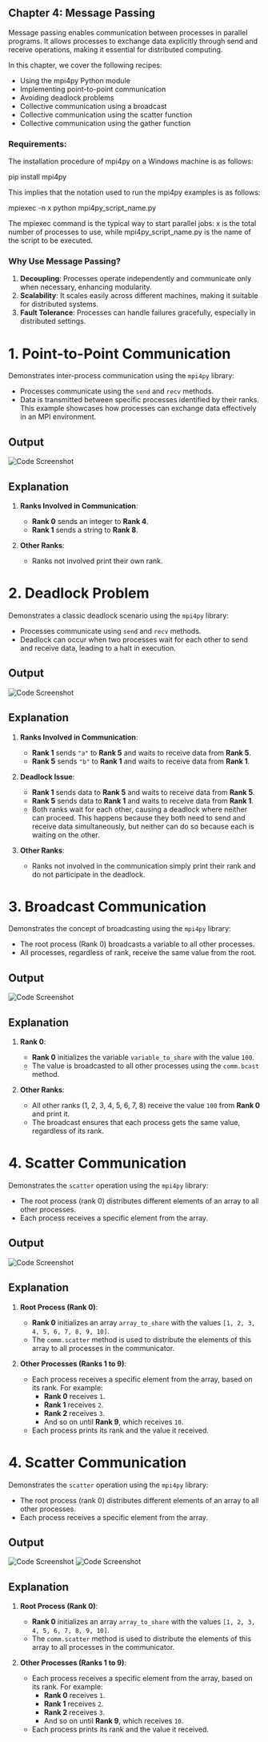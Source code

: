 ## **Chapter 4: Message Passing**

Message passing enables communication between processes in parallel programs. It allows processes to exchange data explicitly through send and receive operations, making it essential for distributed computing.

In this chapter, we cover the following recipes:
- Using the mpi4py Python module
- Implementing point-to-point communication
- Avoiding deadlock problems
- Collective communication using a broadcast
- Collective communication using the scatter function
- Collective communication using the gather function

### Requirements:
 The installation procedure of mpi4py on a Windows machine is as follows:

 pip install mpi4py
 
 This implies that the notation used to run the mpi4py examples is as follows:

 mpiexec -n x python mpi4py_script_name.py

 The mpiexec command is the typical way to start parallel jobs: x is the total number of
 processes to use, while mpi4py_script_name.py is the name of the script to be executed.

### **Why Use Message Passing?**
1. **Decoupling**: Processes operate independently and communicate only when necessary, enhancing modularity.
2. **Scalability**: It scales easily across different machines, making it suitable for distributed systems.
3. **Fault Tolerance**: Processes can handle failures gracefully, especially in distributed settings.


# 1. Point-to-Point Communication
Demonstrates inter-process communication using the `mpi4py` library:  
- Processes communicate using the `send` and `recv` methods.  
- Data is transmitted between specific processes identified by their ranks.  
This example showcases how processes can exchange data effectively in an MPI environment.

## Output
![Code Screenshot](outputs-ss/image1.png)

## Explanation
1. **Ranks Involved in Communication**:
   - **Rank 0** sends an integer to **Rank 4**.
   - **Rank 1** sends a string to **Rank 8**.

2. **Other Ranks**:
   - Ranks not involved print their own rank.


# 2. Deadlock Problem
Demonstrates a classic deadlock scenario using the `mpi4py` library:  
- Processes communicate using `send` and `recv` methods.  
- Deadlock can occur when two processes wait for each other to send and receive data, leading to a halt in execution.

## Output
![Code Screenshot](outputs-ss/image2.png)

## Explanation
1. **Ranks Involved in Communication**:
   - **Rank 1** sends `"a"` to **Rank 5** and waits to receive data from **Rank 5**.
   - **Rank 5** sends `"b"` to **Rank 1** and waits to receive data from **Rank 1**.

2. **Deadlock Issue**:
   - **Rank 1** sends data to **Rank 5** and waits to receive data from **Rank 5**.
   - **Rank 5** sends data to **Rank 1** and waits to receive data from **Rank 1**.
   - Both ranks wait for each other, causing a deadlock where neither can proceed. This happens because they both need to send and receive data simultaneously, but neither can do so because each is waiting on the other.

3. **Other Ranks**:
   - Ranks not involved in the communication simply print their rank and do not participate in the deadlock.


# 3. Broadcast Communication
Demonstrates the concept of broadcasting using the `mpi4py` library:  
- The root process (Rank 0) broadcasts a variable to all other processes.  
- All processes, regardless of rank, receive the same value from the root.

## Output
![Code Screenshot](outputs-ss/image3.png)

## Explanation
1. **Rank 0**:
   - **Rank 0** initializes the variable `variable_to_share` with the value `100`.
   - The value is broadcasted to all other processes using the `comm.bcast` method.

2. **Other Ranks**:
   - All other ranks (1, 2, 3, 4, 5, 6, 7, 8) receive the value `100` from **Rank 0** and print it.
   - The broadcast ensures that each process gets the same value, regardless of its rank.


# 4. Scatter Communication
Demonstrates the `scatter` operation using the `mpi4py` library:  
- The root process (rank 0) distributes different elements of an array to all other processes.  
- Each process receives a specific element from the array.

## Output
![Code Screenshot](outputs-ss/image4.png)

## Explanation
1. **Root Process (Rank 0)**:
   - **Rank 0** initializes an array `array_to_share` with the values `[1, 2, 3, 4, 5, 6, 7, 8, 9, 10]`.
   - The `comm.scatter` method is used to distribute the elements of this array to all processes in the communicator.

2. **Other Processes (Ranks 1 to 9)**:
   - Each process receives a specific element from the array, based on its rank. For example:
     - **Rank 0** receives `1`.
     - **Rank 1** receives `2`.
     - **Rank 2** receives `3`.
     - And so on until **Rank 9**, which receives `10`.
   - Each process prints its rank and the value it received.


# 4. Scatter Communication
Demonstrates the `scatter` operation using the `mpi4py` library:  
- The root process (rank 0) distributes different elements of an array to all other processes.  
- Each process receives a specific element from the array.

## Output
![Code Screenshot](outputs-ss/image5.png)
![Code Screenshot](outputs-ss/image6.png)

## Explanation
1. **Root Process (Rank 0)**:
   - **Rank 0** initializes an array `array_to_share` with the values `[1, 2, 3, 4, 5, 6, 7, 8, 9, 10]`.
   - The `comm.scatter` method is used to distribute the elements of this array to all processes in the communicator.

2. **Other Processes (Ranks 1 to 9)**:
   - Each process receives a specific element from the array, based on its rank. For example:
     - **Rank 0** receives `1`.
     - **Rank 1** receives `2`.
     - **Rank 2** receives `3`.
     - And so on until **Rank 9**, which receives `10`.
   - Each process prints its rank and the value it received.
